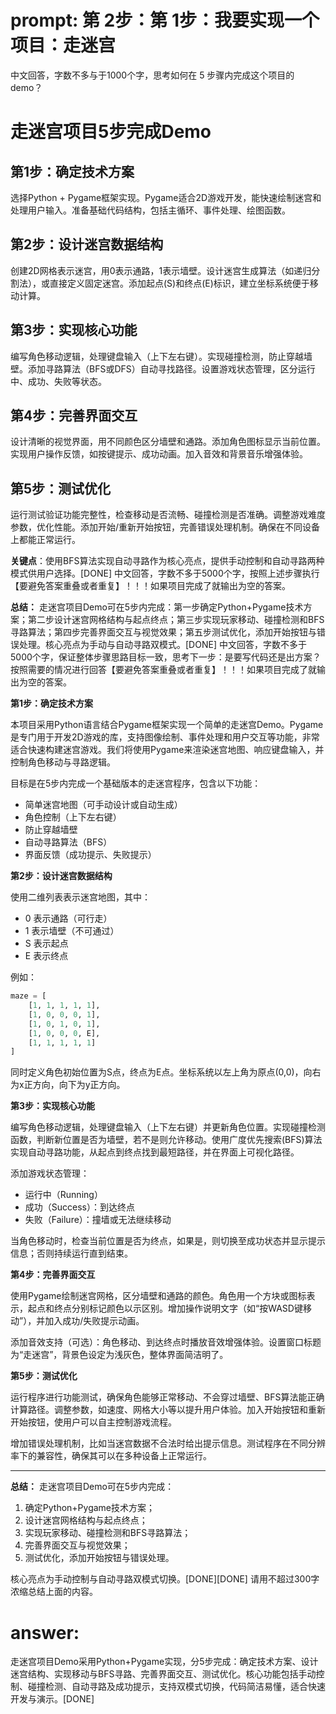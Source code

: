 # prompt: 第 2步：第 1步：我要实现一个项目：走迷宫
中文回答，字数不多与于1000个字，思考如何在 5 步骤内完成这个项目的demo？

# 走迷宫项目5步完成Demo

## 第1步：确定技术方案
选择Python + Pygame框架实现。Pygame适合2D游戏开发，能快速绘制迷宫和处理用户输入。准备基础代码结构，包括主循环、事件处理、绘图函数。

## 第2步：设计迷宫数据结构
创建2D网格表示迷宫，用0表示通路，1表示墙壁。设计迷宫生成算法（如递归分割法），或直接定义固定迷宫。添加起点(S)和终点(E)标识，建立坐标系统便于移动计算。

## 第3步：实现核心功能
编写角色移动逻辑，处理键盘输入（上下左右键）。实现碰撞检测，防止穿越墙壁。添加寻路算法（BFS或DFS）自动寻找路径。设置游戏状态管理，区分运行中、成功、失败等状态。

## 第4步：完善界面交互
设计清晰的视觉界面，用不同颜色区分墙壁和通路。添加角色图标显示当前位置。实现用户操作反馈，如按键提示、成功动画。加入音效和背景音乐增强体验。

## 第5步：测试优化
运行测试验证功能完整性，检查移动是否流畅、碰撞检测是否准确。调整游戏难度参数，优化性能。添加开始/重新开始按钮，完善错误处理机制。确保在不同设备上都能正常运行。

**关键点**：使用BFS算法实现自动寻路作为核心亮点，提供手动控制和自动寻路两种模式供用户选择。[DONE]
中文回答，字数不多于5000个字，按照上述步骤执行【要避免答案重叠或者重复】！！！如果项目完成了就输出为空的答案。

**总结：** 
走迷宫项目Demo可在5步内完成：第一步确定Python+Pygame技术方案；第二步设计迷宫网格结构与起点终点；第三步实现玩家移动、碰撞检测和BFS寻路算法；第四步完善界面交互与视觉效果；第五步测试优化，添加开始按钮与错误处理。核心亮点为手动与自动寻路双模式。[DONE]
中文回答，字数不多于5000个字，保证整体步骤思路目标一致，思考下一步：是要写代码还是出方案？按照需要的情况进行回答【要避免答案重叠或者重复】！！！如果项目完成了就输出为空的答案。

**第1步：确定技术方案**

本项目采用Python语言结合Pygame框架实现一个简单的走迷宫Demo。Pygame是专门用于开发2D游戏的库，支持图像绘制、事件处理和用户交互等功能，非常适合快速构建迷宫游戏。我们将使用Pygame来渲染迷宫地图、响应键盘输入，并控制角色移动与寻路逻辑。

目标是在5步内完成一个基础版本的走迷宫程序，包含以下功能：
- 简单迷宫地图（可手动设计或自动生成）
- 角色控制（上下左右键）
- 防止穿越墙壁
- 自动寻路算法（BFS）
- 界面反馈（成功提示、失败提示）

**第2步：设计迷宫数据结构**

使用二维列表表示迷宫地图，其中：
- 0 表示通路（可行走）
- 1 表示墙壁（不可通过）
- S 表示起点
- E 表示终点

例如：
```python
maze = [
    [1, 1, 1, 1, 1],
    [1, 0, 0, 0, 1],
    [1, 0, 1, 0, 1],
    [1, 0, 0, 0, E],
    [1, 1, 1, 1, 1]
]
```
同时定义角色初始位置为S点，终点为E点。坐标系统以左上角为原点(0,0)，向右为x正方向，向下为y正方向。

**第3步：实现核心功能**

编写角色移动逻辑，处理键盘输入（上下左右键）并更新角色位置。实现碰撞检测函数，判断新位置是否为墙壁，若不是则允许移动。使用广度优先搜索(BFS)算法实现自动寻路功能，从起点到终点找到最短路径，并在界面上可视化路径。

添加游戏状态管理：
- 运行中（Running）
- 成功（Success）：到达终点
- 失败（Failure）：撞墙或无法继续移动

当角色移动时，检查当前位置是否为终点，如果是，则切换至成功状态并显示提示信息；否则持续运行直到结束。

**第4步：完善界面交互**

使用Pygame绘制迷宫网格，区分墙壁和通路的颜色。角色用一个方块或图标表示，起点和终点分别标记颜色以示区别。增加操作说明文字（如“按WASD键移动”），并加入成功/失败提示动画。

添加音效支持（可选）：角色移动、到达终点时播放音效增强体验。设置窗口标题为“走迷宫”，背景色设定为浅灰色，整体界面简洁明了。

**第5步：测试优化**

运行程序进行功能测试，确保角色能够正常移动、不会穿过墙壁、BFS算法能正确计算路径。调整参数，如速度、网格大小等以提升用户体验。加入开始按钮和重新开始按钮，使用户可以自主控制游戏流程。

增加错误处理机制，比如当迷宫数据不合法时给出提示信息。测试程序在不同分辨率下的兼容性，确保其可以在多种设备上正常运行。

---

**总结：**
走迷宫项目Demo可在5步内完成：
1. 确定Python+Pygame技术方案；
2. 设计迷宫网格结构与起点终点；
3. 实现玩家移动、碰撞检测和BFS寻路算法；
4. 完善界面交互与视觉效果；
5. 测试优化，添加开始按钮与错误处理。

核心亮点为手动控制与自动寻路双模式切换。[DONE][DONE]
请用不超过300字浓缩总结上面的内容。
# answer: 
 走迷宫项目Demo采用Python+Pygame实现，分5步完成：确定技术方案、设计迷宫结构、实现移动与BFS寻路、完善界面交互、测试优化。核心功能包括手动控制、碰撞检测、自动寻路及成功提示，支持双模式切换，代码简洁易懂，适合快速开发与演示。[DONE]
